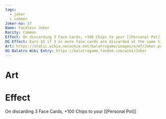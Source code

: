 ```yaml
---
tags:
  - joker
  - common
Joker-no: 57
Name: Faceless Joker
Rarity: Common
Effect: On discarding 3 Face Cards, +100 Chips to your [[Personal Pot]]
OG Effect: Earn $5 if 3 or more face cards are discarded at the same time
Art: https://static.wikia.nocookie.net/balatrogame/images/e/ef/Joker.png/revision/latest?cb=20230925003651
OG Balatro Wiki Entry: https://balatrogame.fandom.com/wiki/Joker
---
```

# Art
# Effect
On discarding 3 Face Cards, +100 Chips to your [[Personal Pot]]
